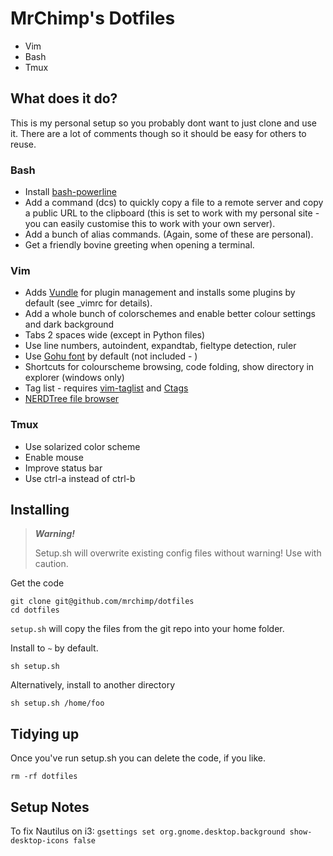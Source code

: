 MrChimp's Dotfiles
==================

 * Vim
 * Bash
 * Tmux

## What does it do?

This is my personal setup so you probably dont want to just clone and use it. There are a lot of comments though so it should be easy for others to reuse.

### Bash

* Install [bash-powerline](https://github.com/riobard/bash-powerline)
* Add a command (dcs) to quickly copy a file to a remote server and copy a public URL to the clipboard (this is set to work with my personal site - you can easily customise this to work with your own server).
* Add a bunch of alias commands. (Again, some of these are personal).
* Get a friendly bovine greeting when opening a terminal.

### Vim

* Adds [Vundle](https://github.com/VundleVim/Vundle.vim) for plugin management and installs some plugins by default (see _vimrc for details).
* Add a whole bunch of colorschemes and enable better colour settings and dark background
* Tabs 2 spaces wide (except in Python files)
* Use line numbers, autoindent, expandtab, fieltype detection, ruler
* Use [Gohu font](http://font.gohu.eu) by default (not included - )
* Shortcuts for colourscheme browsing, code folding, show directory in explorer (windows only)
* Tag list - requires [vim-taglist](http://vim-taglist.sourceforge.net) and [Ctags](http://ctags.sourceforge.net/)
* [NERDTree file browser](https://github.com/scrooloose/nerdtree)

### Tmux

* Use solarized color scheme
* Enable mouse
* Improve status bar
* Use ctrl-a instead of ctrl-b

## Installing ##

> ***Warning!***
>
> Setup.sh will overwrite existing config files without warning!
> Use with caution.

Get the code

    git clone git@github.com/mrchimp/dotfiles
    cd dotfiles

`setup.sh` will copy the files from the git repo into your home folder.

Install to `~` by default.

    sh setup.sh

Alternatively, install to another directory

    sh setup.sh /home/foo

## Tidying up ##

Once you've run setup.sh you can delete the code, if you like.

    rm -rf dotfiles

## Setup Notes ##

To fix Nautilus on i3: `gsettings set org.gnome.desktop.background show-desktop-icons false`
